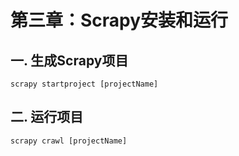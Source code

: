 # 第三章：Scrapy安装和运行

## 一. 生成Scrapy项目

```shell
scrapy startproject [projectName]
```

## 二. 运行项目
```shell
scrapy crawl [projectName]
```






<comment/>